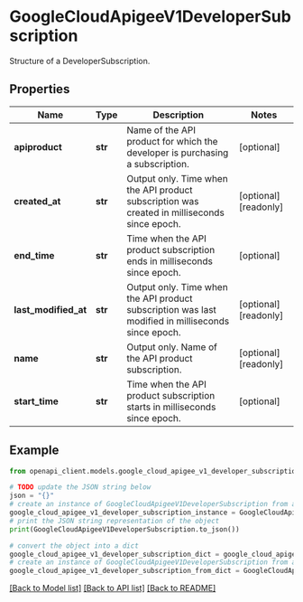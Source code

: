 # GoogleCloudApigeeV1DeveloperSubscription

Structure of a DeveloperSubscription.

## Properties

Name | Type | Description | Notes
------------ | ------------- | ------------- | -------------
**apiproduct** | **str** | Name of the API product for which the developer is purchasing a subscription. | [optional] 
**created_at** | **str** | Output only. Time when the API product subscription was created in milliseconds since epoch. | [optional] [readonly] 
**end_time** | **str** | Time when the API product subscription ends in milliseconds since epoch. | [optional] 
**last_modified_at** | **str** | Output only. Time when the API product subscription was last modified in milliseconds since epoch. | [optional] [readonly] 
**name** | **str** | Output only. Name of the API product subscription. | [optional] [readonly] 
**start_time** | **str** | Time when the API product subscription starts in milliseconds since epoch. | [optional] 

## Example

```python
from openapi_client.models.google_cloud_apigee_v1_developer_subscription import GoogleCloudApigeeV1DeveloperSubscription

# TODO update the JSON string below
json = "{}"
# create an instance of GoogleCloudApigeeV1DeveloperSubscription from a JSON string
google_cloud_apigee_v1_developer_subscription_instance = GoogleCloudApigeeV1DeveloperSubscription.from_json(json)
# print the JSON string representation of the object
print(GoogleCloudApigeeV1DeveloperSubscription.to_json())

# convert the object into a dict
google_cloud_apigee_v1_developer_subscription_dict = google_cloud_apigee_v1_developer_subscription_instance.to_dict()
# create an instance of GoogleCloudApigeeV1DeveloperSubscription from a dict
google_cloud_apigee_v1_developer_subscription_from_dict = GoogleCloudApigeeV1DeveloperSubscription.from_dict(google_cloud_apigee_v1_developer_subscription_dict)
```
[[Back to Model list]](../README.md#documentation-for-models) [[Back to API list]](../README.md#documentation-for-api-endpoints) [[Back to README]](../README.md)


